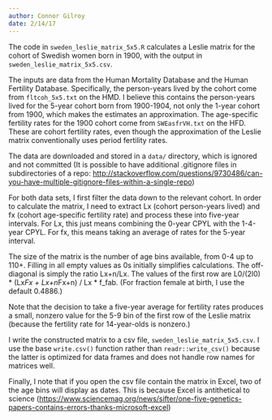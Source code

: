 ```yaml
---
author: Connor Gilroy
date: 2/14/17
---
```


The code in `sweden_leslie_matrix_5x5.R` calculates a Leslie matrix for the
cohort of Swedish women born in 1900, with the output in `sweden_leslie_matrix_5x5.csv`.

The inputs are data from the Human Mortality Database and the Human Fertility Database.
Specifically, the person-years lived by the cohort come from `fltcoh_5x5.txt` on the HMD.
I believe this contains the person-years lived for the 5-year cohort born from 1900-1904,
not only the 1-year cohort from 1900, which makes the estimates an approximation. The
age-specific fertility rates for the 1900 cohort come from `SWEasfrVH.txt` on the HFD.
These are cohort fertility rates, even though the approximation of the Leslie matrix
conventionally uses period fertility rates.

The data are downloaded and stored in a `data/` directory, which is ignored and not
committed (It is possible to have additional .gitignore files in subdirectories of a repo:
http://stackoverflow.com/questions/9730486/can-you-have-multiple-gitignore-files-within-a-single-repo)

For both data sets, I first filter the data down to the relevant cohort. In order
to calculate the matrix, I need to extract Lx (cohort person-years lived)
and fx (cohort age-specific fertility rate) and process these into five-year intervals.
For Lx, this just means combining the 0-year CPYL with the 1-4-year CPYL. For fx,
this means taking an average of rates for the 5-year interval.

The size of the matrix is the number of age bins available, from 0-4 up to 110+.
Filling in all empty values as 0s initially simplifies calculations. The off-diagonal
is simply the ratio Lx+n/Lx. The values of the first row are
L0/(2l0) * (Lx*Fx + Lx+n*Fx+n) / Lx * f_fab. (For fraction female at birth, I use
the default 0.4886.)

Note that the decision to take a five-year average for fertility rates produces a
small, nonzero value for the 5-9 bin of the first row of the Leslie matrix (because
the fertility rate for 14-year-olds is nonzero.)

I write the constructed matrix to a csv file, `sweden_leslie_matrix_5x5.csv`. I
use the base `write.csv()` function rather than `readr::write_csv()` because
the latter is optimized for data frames and does not handle row names for
matrices well. 

Finally, I note that if you open the csv file contain the matrix in Excel, two of
the age bins will display as dates. This is because Excel is antithetical to science
(https://www.sciencemag.org/news/sifter/one-five-genetics-papers-contains-errors-thanks-microsoft-excel)
